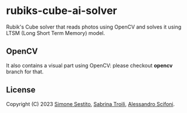 # rubiks-cube-ai-solver
Rubik's Cube solver that reads photos using OpenCV and solves it using LTSM (Long Short Term Memory) model.

## OpenCV

It also contains a visual part using OpenCV: please checkout **opencv** branch for that.

## License
Copyright (C) 2023
[Simone Sestito](https://github.com/simonesestito),
[Sabrina Troili](https://github.com/SabrinaTroili),
[Alessandro Scifoni](https://github.com/ernutella001).
